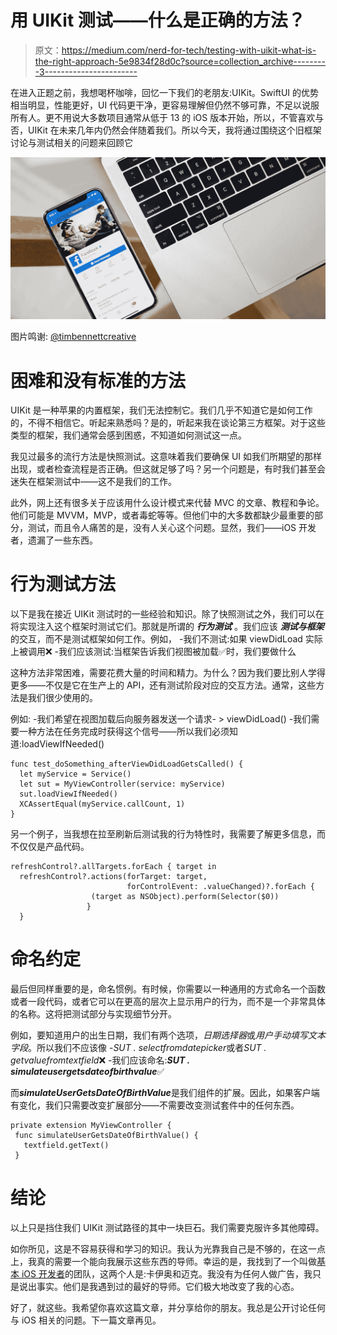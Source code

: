 # 用 UIKit 测试——什么是正确的方法？

> 原文：<https://medium.com/nerd-for-tech/testing-with-uikit-what-is-the-right-approach-5e9834f28d0c?source=collection_archive---------3----------------------->

在进入正题之前，我想喝杯咖啡，回忆一下我们的老朋友:UIKit。SwiftUI 的优势相当明显，性能更好，UI 代码更干净，更容易理解但仍然不够可靠，不足以说服所有人。更不用说大多数项目通常从低于 13 的 iOS 版本开始，所以，不管喜欢与否，UIKit 在未来几年内仍然会伴随着我们。所以今天，我将通过围绕这个旧框架讨论与测试相关的问题来回顾它

![](img/c87de97de18929253b774bb043abec98.png)

图片鸣谢: [@timbennettcreative](https://unsplash.com/@timbennettcreative)

# 困难和没有标准的方法

UIKit 是一种苹果的内置框架，我们无法控制它。我们几乎不知道它是如何工作的，不得不相信它。听起来熟悉吗？是的，听起来我在谈论第三方框架。对于这些类型的框架，我们通常会感到困惑，不知道如何测试这一点。

我见过最多的流行方法是快照测试。这意味着我们要确保 UI 如我们所期望的那样出现，或者检查流程是否正确。但这就足够了吗？另一个问题是，有时我们甚至会迷失在框架测试中——这不是我们的工作。

此外，网上还有很多关于应该用什么设计模式来代替 MVC 的文章、教程和争论。他们可能是 MVVM，MVP，或者毒蛇等等。但他们中的大多数都缺少最重要的部分，测试，而且令人痛苦的是，没有人关心这个问题。显然，我们——iOS 开发者，遗漏了一些东西。

# 行为测试方法

以下是我在接近 UIKit 测试时的一些经验和知识。除了快照测试之外，我们可以在将实现注入这个框架时测试它们。那就是所谓的 ***行为测试*** 。我们应该 ***测试与框架*** 的交互，而不是测试框架如何工作。例如，
-我们不测试:如果 viewDidLoad 实际上被调用❌
-我们应该测试:当框架告诉我们视图被加载✅时，我们要做什么

这种方法非常困难，需要花费大量的时间和精力。为什么？因为我们要比别人学得更多——不仅是它在生产上的 API，还有测试阶段对应的交互方法。通常，这些方法是我们很少使用的。

例如:
-我们希望在视图加载后向服务器发送一个请求- > viewDidLoad()
-我们需要一种方法在任务完成时获得这个信号——所以我们必须知道:loadViewIfNeeded()

```
func test_doSomething_afterViewDidLoadGetsCalled() {
  let myService = Service()  
  let sut = MyViewController(service: myService)
  sut.loadViewIfNeeded()
  XCAssertEqual(myService.callCount, 1)
}
```

另一个例子，当我想在拉至刷新后测试我的行为特性时，我需要了解更多信息，而不仅仅是产品代码。

```
refreshControl?.allTargets.forEach { target in
  refreshControl?.actions(forTarget: target,
                          forControlEvent: .valueChanged)?.forEach {
                  (target as NSObject).perform(Selector($0))
                 }
  }
```

# 命名约定

最后但同样重要的是，命名惯例。有时候，你需要以一种通用的方式命名一个函数或者一段代码，或者它可以在更高的层次上显示用户的行为，而不是一个非常具体的名称。这将把测试部分与实现细节分开。

例如，要知道用户的出生日期，我们有两个选项，*日期选择器*或*用户手动填写文本字段*。所以我们不应该像
-*SUT . selectfromdatepicker*或者*SUT . getvaluefromtextfield*❌
-我们应该命名:***SUT . simulateusergetsdateofbirthvalue***✅

而***simulateUserGetsDateOfBirthValue***是我们组件的扩展。因此，如果客户端有变化，我们只需要改变扩展部分——不需要改变测试套件中的任何东西。

```
private extension MyViewController {
 func simulateUserGetsDateOfBirthValue() {
   textfield.getText()
 }
```

# 结论

以上只是挡住我们 UIKit 测试路径的其中一块巨石。我们需要克服许多其他障碍。

如你所见，这是不容易获得和学习的知识。我认为光靠我自己是不够的，在这一点上，我真的需要一个能向我展示这些东西的导师。幸运的是，我找到了一个叫做[基本 iOS 开发者](https://www.essentialdeveloper.com/)的团队，这两个人是:卡伊奥和迈克。我没有为任何人做广告，我只是说出事实。他们是我遇到过的最好的导师。它们极大地改变了我的心态。

好了，就这些。我希望你喜欢这篇文章，并分享给你的朋友。我总是公开讨论任何与 iOS 相关的问题。下一篇文章再见。